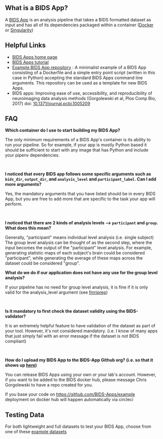 ## What is a BIDS App?

A [BIDS App](http://bids-apps.neuroimaging.io/) is an analysis pipeline that takes a BIDS formatted dataset as input and has all of its dependencies packaged within a container ([Docker](https://www.docker.com/) or [Singularity](https://singularity.lbl.gov/))

## Helpful Links

* [BIDS Apps home page](http://bids-apps.neuroimaging.io/)
* [BIDS Apps tutorial](http://bids-apps.neuroimaging.io/tutorial/)
* [Example BIDS App repository](https://github.com/BIDS-Apps/example) : A minimalist example of a BIDS App consisting of a Dockerfile and a simple entry point script (written in this case in Python) accepting the standard BIDS Apps command line arguments. This repository can be used as a template for new BIDS Apps.
* BIDS apps: Improving ease of use, accessibility, and reproducibility of neuroimaging data analysis methods (Gorgolewski et al, Plos Comp Bio, 2017) doi: [10.1371/journal.pcbi.1005209](https://doi.org/10.1371/journal.pcbi.1005209)

## FAQ

**Which container do I use to start building my BIDS App?**

The only minimum requirements of a BIDS App's container is its ability to
run your pipeline. So for example, if your app is mostly Python based it should be sufficient to start
with any image that has Python and include your pipenv dependencies.

<br>

**I noticed that every BIDS app follows some specific arguments such as `bids_dir`, `output_dir`, and `analysis_level` and `participant_label`. Can I add more arguments?**

Yes, the mandatory arguments that you have listed should be in every BIDS App, but 
you are free to add more that are specific to the task your app will perform.

<br>

**I noticed that there are 2 kinds of analysis levels --> `participant` and `group`. What does this mean?**

Generally, "participant" means individual level analysis (i.e. single subject)
The group level analysis can be thought of as the second step, where the input becomes
the output of the "participant" level analysis.
For example, generating statistic maps of each subject's brain could be considered "participant",
while generating the average of these maps across the dataset could be considered "group".

**What do we do if our application does not have any use for the group level analysis?**

If your pipeline has no need for group level analysis, it is fine if it is only valid
for the analysis_level argument (see [fmriprep](http://fmriprep.readthedocs.io/en/latest/usage.html))

<br>

**Is it mandatory to first check the dataset validity using the BIDS-validator?**

It is an extremely helpful feature to have validation of the dataset as part of your tool. However, it's not considered mandatory. (i.e. I know of many apps that just simply fail with an error message if the dataset is not BIDS compliant)

<br>

**How do I upload my BIDS App to the BIDS-App Github org? (i.e. so that it shows up [here](http://bids-apps.neuroimaging.io/apps/))**

You can release BIDS Apps using your own or your lab's account. However, if you want to be added to the BIDS docker hub, please message Chris Gorgolewski to have a repo created for you.

If you base your code on https://github.com/BIDS-Apps/example deployment on docker hub will happen automatically via circleci

## Testing Data

For both lightweight and full datasets to test your BIDS App, choose from one of these [example datasets](https://github.com/INCF/BIDS-Starter-Kit/wiki/Dataset-Examples)
